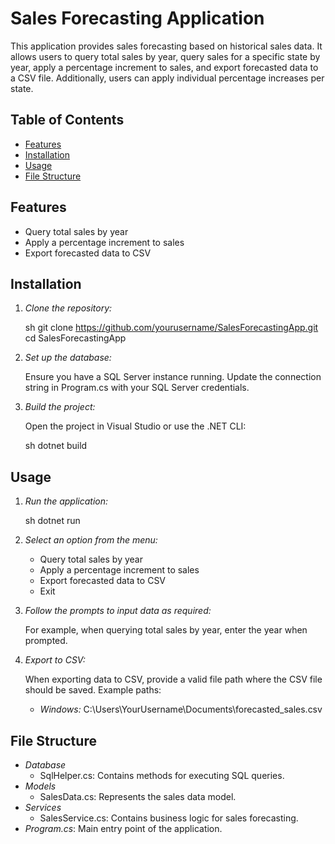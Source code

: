 # Sales Forecasting Application

This application provides sales forecasting based on historical sales data. It allows users to query total sales by year, query sales for a specific state by year, apply a percentage increment to sales, and export forecasted data to a CSV file. Additionally, users can apply individual percentage increases per state.

## Table of Contents

- [Features](#features)
- [Installation](#installation)
- [Usage](#usage)
- [File Structure](#file-structure)

## Features

- Query total sales by year
- Apply a percentage increment to sales
- Export forecasted data to CSV

## Installation

1. *Clone the repository:*

    sh
    git clone https://github.com/yourusername/SalesForecastingApp.git
    cd SalesForecastingApp
    

2. *Set up the database:*

    Ensure you have a SQL Server instance running. Update the connection string in Program.cs with your SQL Server credentials.

3. *Build the project:*

    Open the project in Visual Studio or use the .NET CLI:

    sh
    dotnet build
    

## Usage

1. *Run the application:*

    sh
    dotnet run
    

2. *Select an option from the menu:*

    - Query total sales by year
    - Apply a percentage increment to sales
    - Export forecasted data to CSV
    - Exit

3. *Follow the prompts to input data as required:*

    For example, when querying total sales by year, enter the year when prompted.

4. *Export to CSV:*

    When exporting data to CSV, provide a valid file path where the CSV file should be saved. Example paths:
    
    - *Windows:* C:\Users\YourUsername\Documents\forecasted_sales.csv

## File Structure

- *Database*
  - SqlHelper.cs: Contains methods for executing SQL queries.
- *Models*
  - SalesData.cs: Represents the sales data model.
- *Services*
  - SalesService.cs: Contains business logic for sales forecasting.
- *Program.cs*: Main entry point of the application.

